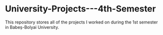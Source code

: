# University-Projects---4th-Semester
This repository stores all of the projects I worked on during the 1st semester in Babeș-Bolyai University.

